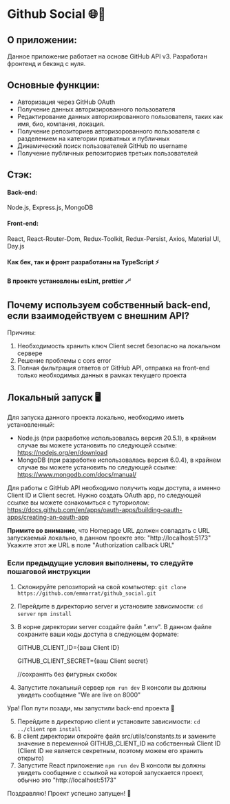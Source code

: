 
# Github Social 🌐👥

## О приложении:
Данное приложение работает на основе GitHub API v3. Разработан фронтенд и бекэнд с нуля.

## Основные функции: 

- Авторизация через GitHub OAuth
- Получение данных авторизированного пользователя
- Редактирование данных авторизированного пользователя, таких как имя, био, компания, локация.
- Получение репозиториев авторизорованного пользователя с разделением на категории приватных и публичных
- Динамический поиск пользователей GitHub по username
- Получение публичных репозиториев третьих пользователей

## Стэк: 

#### Back-end: 

Node.js, Express.js, MongoDB

#### Front-end: 

React, React-Router-Dom, Redux-Toolkit, Redux-Persist, Axios, Material UI, Day.js

#### Как бек, так и фронт разработаны на TypeScript ⚡️
#### В проекте установлены esLint, prettier 🪄

## Почему используем собственный back-end, если взаимодействуем с внешним API?
Причины:
1. Необходимость хранить ключ Client secret безопасно на локальном сервере
2. Решение проблемы с cors error
3. Полная фильтрация ответов от GitHub API, отправка на front-end только необходимых данных в рамках текущего проекта


## Локальный запуск 🖥

Для запуска данного проекта локально, необходимо иметь установленный:
- Node.js (при разработке использовалась версия 20.5.1), в крайнем случае вы можете установить по следующей ссылке: https://nodejs.org/en/download
- MongoDB (при разработке использовалась версия 6.0.4), в крайнем случае вы можете установить по следующей ссылке: https://www.mongodb.com/docs/manual/
  
Для работы с GitHub API необходимо получить коды доступа, а именно Client ID и Client secret. 
Нужно создать OAuth app, по следующей ссылке вы можете ознакомиться с туториолом: https://docs.github.com/en/apps/oauth-apps/building-oauth-apps/creating-an-oauth-app

**Примите во внимание**, что Homepage URL должен совпадать с URL запускаемый локально, в данном проекте это: "http://localhost:5173"
Укажите этот же URL в поле "Authorization callback URL"

### Если предыдущие условия выполнены, то следуйте пошаговой инструкции

1. Склонируйте репозиторий на свой компьютер: `git clone https://github.com/emmarrat/github_social.git`
2. Перейдите в директорию server и установите зависимости: `cd server` `npm install`
3. В корне директории server создайте файл ".env". В данном файле сохраните ваши коды доступа в следующем формате:

   GITHUB_CLIENT_ID={ваш Client ID}

   GITHUB_CLIENT_SECRET={ваш Client secret}

   //сохранять без фигурных скобок 
4. Запустите локальный сервер `npm run dev` В консоли вы должны увидеть cообщение "We are live on 8000"

Ура! Пол пути позади, мы запустили back-end проекта 🥳

5. Перейдите в директорию client и установите зависимости: `cd ../client` `npm install`
6. В client директории откройте файл src/utils/constants.ts и замените значение в переменной GITHUB_CLIENT_ID на собственный Client ID  (Client ID не является секретным, поэтому можем его хранить открыто)
7. Запустите React приложение `npm run dev` В консоли вы должны увидеть сообщение с ссылкой на которой запускается проект, обычно это "http://localhost:5173"

Поздравляю! Проект успешно запущен! 🚀
